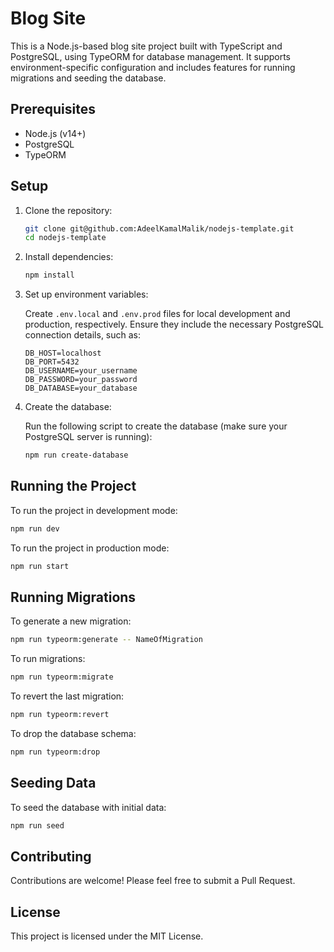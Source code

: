 
# Blog Site

This is a Node.js-based blog site project built with TypeScript and PostgreSQL, using TypeORM for database management. It supports environment-specific configuration and includes features for running migrations and seeding the database.

## Prerequisites

- Node.js (v14+)
- PostgreSQL
- TypeORM

## Setup

1. Clone the repository:

   ```bash
   git clone git@github.com:AdeelKamalMalik/nodejs-template.git
   cd nodejs-template
   ```

2. Install dependencies:

   ```bash
   npm install
   ```

3. Set up environment variables:
   
   Create `.env.local` and `.env.prod` files for local development and production, respectively. Ensure they include the necessary PostgreSQL connection details, such as:
   
   ```env
   DB_HOST=localhost
   DB_PORT=5432
   DB_USERNAME=your_username
   DB_PASSWORD=your_password
   DB_DATABASE=your_database
   ```

4. Create the database:

   Run the following script to create the database (make sure your PostgreSQL server is running):
   
   ```bash
   npm run create-database
   ```

## Running the Project

To run the project in development mode:

```bash
npm run dev
```

To run the project in production mode:

```bash
npm run start
```

## Running Migrations

To generate a new migration:

```bash
npm run typeorm:generate -- NameOfMigration
```

To run migrations:

```bash
npm run typeorm:migrate
```

To revert the last migration:

```bash
npm run typeorm:revert
```

To drop the database schema:

```bash
npm run typeorm:drop
```

## Seeding Data

To seed the database with initial data:

```bash
npm run seed
```

## Contributing

Contributions are welcome! Please feel free to submit a Pull Request.

## License

This project is licensed under the MIT License.